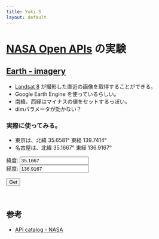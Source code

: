 ```yaml
---
title: Yuki.S
layout: default
---
```


[NASA Open APIs](https://api.nasa.gov/api.html) の実験
====

[Earth - imagery](https://api.nasa.gov/api.html#earth)
----

- [Landsat 8](http://landsat.usgs.gov/landsat8.php) が撮影した直近の画像を取得することができる。
- Google Earth Engine を使っているらしい。
- 南緯、西経はマイナスの値をセットするっぽい。
- dimパラメータが効かない？

### 実際に使ってみる。

- 東京は、北緯 35.6581° 東経 139.7414°
- 名古屋は、北緯 35.1667° 東経 136.9167°

緯度: <input type="text" id="lat" value="35.1667" /><br>
経度: <input type="text" id="lon" value="136.9167" /><br>

<input type="button" id="btn-get-image" value="Get"/><br>

<div class="container-fluid">
  <div class="row">
    <div class="col-md-6">
        <div id="earth__image"></div>
     </div>
    <div class="col-md-6">
        <span id="earth__date"></span><br>
        <span id="earth__cloud_score"></span>
     </div>
  </div>
</div>


参考
----

- [API catalog - NASA](https://data.nasa.gov/developer)